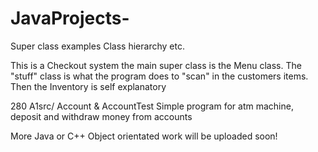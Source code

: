 # JavaProjects-

Super class examples
Class hierarchy etc.

This is a Checkout system the main super class is the Menu class. 
The "stuff" class is what the program does to "scan" in the  customers items. 
Then the Inventory is self explanatory 


280 A1src/ Account & AccountTest 
Simple program for atm machine, deposit and withdraw money from accounts 

More Java or C++ Object orientated work will be uploaded soon! 
